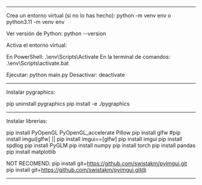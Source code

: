 ----------------------------------------------------------------

Crea un entorno virtual (si no lo has hecho): python -m venv env
o python3.11 -m venv env

Ver versión de Python: python --version

Activa el entorno virtual:

En PowerShell: .\env\Scripts\Activate
En la terminal de comandos: .\env\Scripts\activate.bat

Ejecutar: python main.py
Desactivar: deactivate

----------------------------------------------------------------

Instalar pygraphics:

pip uninstall pygraphics
pip install -e ./pygraphics

----------------------------------------------------------------

Instalar librerias:

pip install PyOpenGL PyOpenGL_accelerate Pillow
pip install glfw
#pip install imgui[glfw] || pip install imgui==<version>[glfw]
pip install imgui
pip install spdlog
pip install PyGLM
pip install numpy
pip install torch
pip install pandas
pip install matplotlib

NOT RECOMEND: pip install git+https://github.com/swistakm/pyimgui.git
pip install git+https://github.com/swistakm/pyimgui.git@<tag-branch-or-commit>

----------------------------------------------------------------